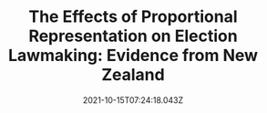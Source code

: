---
title: "The Effects of Proportional Representation on Election Lawmaking:
  Evidence from New Zealand"
publication_types:
  - "3"
authors:
  - Joshua Ferrer
publication: Conditionally Accepted
draft: false
featured: true
image:
  filename: featured
  focal_point: Smart
  preview_only: false
date: 2021-10-15T07:24:18.043Z
---
